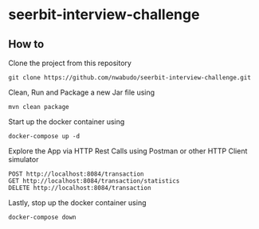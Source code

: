 # seerbit-interview-challenge

## How to

Clone the project from this repository

    git clone https://github.com/nwabudo/seerbit-interview-challenge.git

Clean, Run and Package a new Jar file using

    mvn clean package

Start up the docker container using

    docker-compose up -d

Explore the App via HTTP Rest Calls using Postman or other HTTP Client simulator 

```
POST http://localhost:8084/transaction
GET http://localhost:8084/transaction/statistics
DELETE http://localhost:8084/transaction
```

Lastly, stop up the docker container using

    docker-compose down